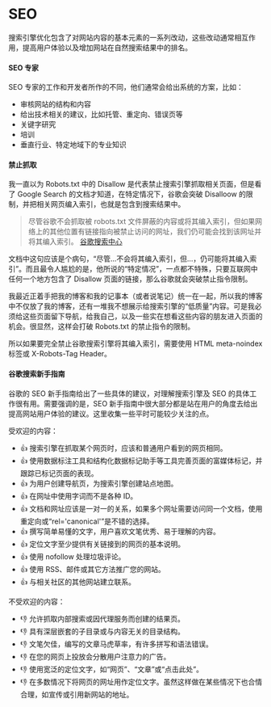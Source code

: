 # SEO



搜索引擎优化包含了对网站内容的基本元素的一系列改动，这些改动通常相互作用，提高用户体验以及增加网站在自然搜索结果中的排名。

#### SEO 专家

SEO 专家的工作和开发者所作的不同，他们通常会给出系统的方案，比如：

* 审核网站的结构和内容
* 给出技术相关的建议，比如托管、重定向、错误页等
* 关键字研究
* 培训
* 垂直行业、特定地域下的专业知识

#### 禁止抓取

我一直以为 Robots.txt 中的 Disallow 是代表禁止搜索引擎抓取相关页面，但是看了 Google Search 的文档才知道，在特定情况下，谷歌会突破 Disalloow 的限制，并把相关网页编入索引，也就是包含到搜索结果中。

> 尽管谷歌不会抓取被 robots.txt 文件屏蔽的内容或将其编入索引，但如果网络上的其他位置有链接指向被禁止访问的网址，我们仍可能会找到该网址并将其编入索引。
> <name>[谷歌搜索中心](https://developers.google.com/search/docs/advanced/robots/intro#understand-the-limitations-of-a-robots.txt-file)</name>

文档中这句应该是个病句，“尽管...不会将其编入索引，但...，仍可能将其编入索引”。而且最令人尴尬的是，他所说的“特定情况”，一点都不特殊，只要互联网中任何一个地方包含了 Disallow 页面的链接，那么谷歌就会突破禁止指令限制。

我最近正着手把我的博客和我的记事本（或者说笔记）统一在一起，所以我的博客中不仅放了我的博客，还有一堆我不想展示给搜索引擎的“低质量”内容。可是我必须给这些页面留下导航，给我自己，以及一些实在想看这些内容的朋友进入页面的机会。很显然，这样会打破 Robots.txt 的禁止指令的限制。

所以如果要完全禁止谷歌搜索引擎将其编入索引，需要使用 HTML meta-noindex 标签或 X-Robots-Tag Header。


#### 谷歌搜索新手指南

谷歌的 SEO 新手指南给出了一些具体的建议，对理解搜索引擎及 SEO 的具体工作很有用。需要强调的是，SEO 新手指南中很大部分都是站在用户的角度去给出提高网站用户体验的建议。这里收集一些平时可能较少关注的点。

受欢迎的内容：

* 👍 搜索引擎在抓取某个网页时，应该和普通用户看到的网页相同。
* 👍 使用数据标注工具和结构化数据标记助手等工具完善页面的富媒体标记，并跟踪已标记页面的表现。
* 👍 为用户创建导航页，为搜索引擎创建站点地图。
* 👍 在网址中使用字词而不是各种 ID。
* 👍 文档和网址应该是一对一的关系，如果多个网址需要访问同一个文档，使用重定向或“rel='canonical'”是不错的选择。
* 👍 撰写简单易懂的文字，用户喜欢文笔优秀、易于理解的内容。
* 👍 定位文字至少提供有关链接到的网页的基本说明。
* 👍 使用 nofollow 处理垃圾评论。
* 👍 使用 RSS、邮件或其它方法推广您的网站。
* 👍 与相关社区的其他网站建立联系。

不受欢迎的内容：

* 👎 允许抓取内部搜索或因代理服务而创建的结果页。
* 👎 具有深层嵌套的子目录或与内容无关的目录结构。
* 👎 文笔欠佳，编写的文章马虎草率，有许多拼写和语法错误。
* 👎 在您的网页上投放会分散用户注意力的广告。
* 👎 使用宽泛的定位文字，如“网页”、“文章”或“点击此处”。
* 👎 在多数情况下将网页的网址用作定位文字。虽然这样做在某些情况下也合情合理，如宣传或引用新网站的地址。